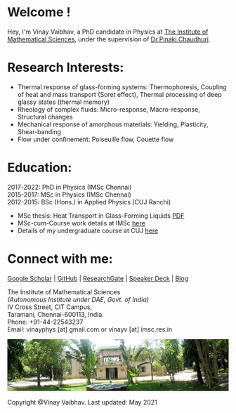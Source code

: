 # Welcome !

Hey, I'm Vinay Vaibhav, a PhD candidate in Physics at <a href="https://www.imsc.res.in">The Institute of Mathematical Sciences</a>, under the supervision of <a href="https://www.imsc.res.in/pinaki_chaudhuri">Dr Pinaki Chaudhuri</a>.

# Research Interests:
* Thermal response of glass-forming systems: Thermophoresis, Coupling of heat and mass transport (Soret effect), Thermal processing of deep glassy states (thermal memory)  
* Rheology of complex fluids: Micro-response, Macro-response, Structural changes
* Mechanical response of amorphous materials: Yielding, Plasticity, Shear-banding
* Flow under confinement: Poiseuille flow, Couette flow

<!---
<img src="images/blj.gif" width = "900">
-->

# Education:
2017-2022:	  PhD in Physics (IMSc Chennai)  
2015-2017:	  MSc in Physics (IMSc Chennai)  
2012-2015:	  BSc (Hons.) in Applied Physics (CUJ Ranchi)

* MSc thesis: Heat Transport in Glass-Forming Liquids <a href="https://github.com/vinayphys/vinayphys.github.io/blob/master/files/masterThesis_vinayVaibhav.pdf">PDF</a>  
* MSc-cum-Course work details at IMSc <a href="https://github.com/vinayphys/vinayphys.github.io/blob/master/files/imsc_courseDetails.pdf">here</a>   
* Details of my undergraduate course at CUJ <a href="https://github.com/vinayphys/vinayphys.github.io/blob/master/files/cuj_CourseDetails.pdf">here</a>

# Connect with me:

[Google Scholar](https://scholar.google.com/citations?user=AicxZvsAAAAJ&hl=hi&oi=ao) | [GitHub](https://github.com/vinayphys) | [ResearchGate](https://www.researchgate.net/profile/Vinay_Vaibhav) | [Speaker Deck](https://speakerdeck.com/vinayphys) | [Blog]()

The Institute of Mathematical Sciences  
*(Autonomous Institute under DAE, Govt. of India)*  
IV Cross Street, CIT Campus,  
Taramani, Chennai-600113, India.  
Phone: +91-44-22543237  
Email: vinayphys [at] gmail.com or vinayv [at] imsc.res.in

<img src="images/imsc.jpg" width = "900">

Copyright @Vinay Vaibhav.   Last updated: May 2021
